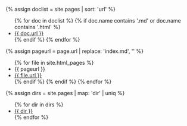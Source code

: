 [see https://ongclement.com/blog/github-pages-indexing-directory-copy]: #
{% assign doclist = site.pages | sort: 'url'  %}
<ul>
   {% for doc in doclist %}
        {% if doc.name contains '.md' or doc.name contains '.html' %}
            <li><a href="{{ site.baseurl }}{{ doc.url }}">{{ doc.url }}</a></li>
        {% endif %}
    {% endfor %}
</ul>

{% assign pageurl = page.url | replace: 'index.md', '' %}
<ul>
{% for file in site.html_pages %}  
   <li>{{ pageurl }}</li>
   <li><a href="{{ site.baseurl }}{{ file.url }}">{{ file.url }}</a></li>
    {% endif %}
  {% endif %}
{% endfor %}
</ul>

{% assign dirs = site.pages | map: 'dir' | uniq %}
<ul>
  {% for dir in dirs %}
    <li><a class="page-link" href="{{ dir | prepend: site.baseurl }}">{{ dir }}</a></li>
  {% endfor %}
</ul>
